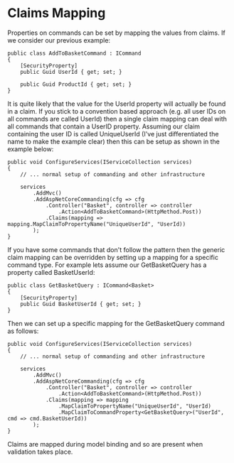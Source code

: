 # Claims Mapping

Properties on commands can be set by mapping the values from claims. If we consider our previous example:

    public class AddToBasketCommand : ICommand
    {
        [SecurityProperty]
        public Guid UserId { get; set; }

        public Guid ProductId { get; set; }
    }

It is quite likely that the value for the UserId property will actually be found in a claim. If you stick to a convention based approach (e.g. all user IDs on all commands are called UserId) then a single claim mapping can deal with all commands that contain a UserID property. Assuming our claim containing the user ID is called UniqueUserId (I've just differentiated the name to make the example clear) then this can be setup as shown in the example below:

    public void ConfigureServices(IServiceCollection services)
    {
        // ... normal setup of commanding and other infrastructure

        services
            .AddMvc()
            .AddAspNetCoreCommanding(cfg => cfg
                .Controller("Basket", controller => controller
                    .Action<AddToBasketCommand>(HttpMethod.Post))
                .Claims(mapping => mapping.MapClaimToPropertyName("UniqueUserId", "UserId))
            );
    }

If you have some commands that don't follow the pattern then the generic claim mapping can be overridden by setting up a mapping for a specific command type. For example lets assume our GetBasketQuery has a property called BasketUserId:

    public class GetBasketQuery : ICommand<Basket>
    {
        [SecurityProperty]
        public Guid BasketUserId { get; set; }
    }

Then we can set up a specific mapping for the GetBasketQuery command as follows:

    public void ConfigureServices(IServiceCollection services)
    {
        // ... normal setup of commanding and other infrastructure

        services
            .AddMvc()
            .AddAspNetCoreCommanding(cfg => cfg
                .Controller("Basket", controller => controller
                    .Action<AddToBasketCommand>(HttpMethod.Post))
                .Claims(mapping => mapping
                    .MapClaimToPropertyName("UniqueUserId", "UserId)
                    .MapClaimToCommandProperty<GetBasketQuery>("UserId", cmd => cmd.BasketUserId))
            );
    }

Claims are mapped during model binding and so are present when validation takes place.
